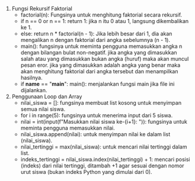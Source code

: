 1. Fungsi Rekursif Faktorial
   - factorial(n): Fungsinya untuk menghitung faktorial secara rekursif.
   -  if n == 0 or n == 1: return 1: jika n itu 0 atau 1, langsung dikembalikan ke 1.
   -  else: return n * factorial(n - 1): Jika lebih besar dari 1, dia akan mengalikan n dengan faktorial dari angka sebelumnya (n - 1).
   -  main(): fungsinya untuk meminta pengguna memasukkan angka n dengan bilangan bulat non-negatif. jika angka yang dimasukkan salah atau yang dimasukkan bukan angka (huruf) maka akan muncul pesan eror. jika yang dimasukkan adalah angka yang benar maka akan menghitung faktorial dari angka tersebut dan menampilkan hasilnya.
   -  if __name__ == "__main__": main(): menjalankan fungsi main jika file ini dijalankan.
2. Penggunaan Loop dan Array
   - nilai_siswa = []: fungsinya membuat list kosong untuk menyimpan semua nilai siswa.
   - for i in range(5): fungsinya untuk menerima input dari 5 siswa.
   - nilai = int(input(f"Masukkan nilai siswa ke-{i+1}: ")): fungsinya untuk meminta pengguna memasukkan nilai.
   - nilai_siswa.append(nilai): untuk menyimpan nilai ke dalam list (nilai_siswa). 
   - nilai_tertinggi = max(nilai_siswa): untuk mencari nilai tertinggi dalam list.
   - indeks_tertinggi = nilai_siswa.index(nilai_tertinggi) + 1: mencari posisi (indeks) dari nilai tertinggi, ditambah +1 agar sesuai dengan nomor urut siswa (bukan indeks Python yang dimulai dari 0).
